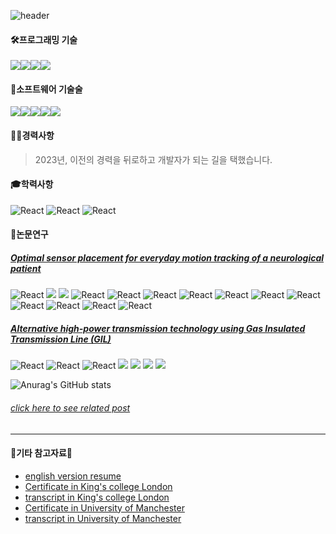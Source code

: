 ![header](https://capsule-render.vercel.app/api?type=rounded&height=180&color=gradient&text=CodeMystero%20&desc=프로젝트저장소&descAlign=63&fontSize=60&descAlignY=68)

<!--
**CodeMystero/CodeMystero** is a ✨ _special_ ✨ repository because its `README.md` (this file) appears on your GitHub profile.

Here are some ideas to get you started:

- 🔭 I’m currently working on ...
- 🌱 I’m currently learning ...
- 👯 I’m looking to collaborate on ...
- 🤔 I’m looking for help with ...
- 💬 Ask me about ...
- 📫 How to reach me: ...
- 😄 Pronouns: ...
- ⚡ Fun fact: ...
-->


#### 🛠️프로그래밍 기술

<!--https://simpleicons.org/?q=C-->
<!--https://shields.io/-->

<img src="https://img.shields.io/badge/C -black?style=flat&logo=C&logoColor=A8B9CC"/><img src="https://img.shields.io/badge/C++-green?style=flat&logo=cplusplus&logoColor=00599C"/><img src="https://img.shields.io/badge/Python-yellow?style=flat&logo=python&logoColor=3776AB"/><img src="https://img.shields.io/badge/SQL-white?style=flat&logo=mysql&logoColor=4479A1"/>



#### 🚀소프트웨어 기술술

<img src="https://img.shields.io/badge/STM32 -red?style=flat&logo=stmicroelectronics&logoColor=03234B"/><img src="https://img.shields.io/badge/arm Keil -purple?style=flat&logo=armkeil&logoColor=394049"/><img src="https://img.shields.io/badge/MATLAB-skyblue?style=flat&logo=MATLAB&logoColor=394049"/><img src="https://img.shields.io/badge/R-yellow?style=flat&logo=r&logoColor=276DC3"/><img src="https://img.shields.io/badge/labVIEW-black?style=flat&logo=labview&logoColor=FFDB00"/>


#### 🧑‍💼경력사항
> 2023년, 이전의 경력을 뒤로하고 개발자가 되는 길을 택했습니다. 


#### 🎓학력사항
![React](https://img.shields.io/badge/[intel]_edge_AI_S/W_academy-blue?style=flat)
![React](https://img.shields.io/badge/King's_College_London-MSc_Data_Science-red?style=flat)
![React](https://img.shields.io/badge/University_of_Manchester-BEng_(Hons)_Electrical_and_Electronic_Engineer-purple?style=flat)


#### 📖논문연구

##### [Optimal sensor placement for everyday motion tracking of a neurological patient](/assets/dissertation/dissertation_KCL.pdf)

![React](https://img.shields.io/badge/Tag_:-gray?style=flat)
<img src="https://img.shields.io/badge/Python-yellow?style=flat&logo=python&logoColor=3776AB"/>
<img src="https://img.shields.io/badge/MATLAB-skyblue?style=flat&logo=MATLAB&logoColor=394049"/>
![React](https://img.shields.io/badge/Machine_Learning-2ecc71?style=flat)
![React](https://img.shields.io/badge/Data_Mining-3498db?style=flat)
![React](https://img.shields.io/badge/PCA-e74c3c?style=flat)
![React](https://img.shields.io/badge/SVM-f39c12?style=flat)
![React](https://img.shields.io/badge/MEMS-9b59b6?style=flat)
![React](https://img.shields.io/badge/ANN-27ae60style=flat)
![React](https://img.shields.io/badge/Motion_Capture-34495e?style=flat)
![React](https://img.shields.io/badge/Featur_Selection-3498db?style=flat)
![React](https://img.shields.io/badge/Parkinson's-e74c3c?style=flat)
![React](https://img.shields.io/badge/Optimization_method-1abc9c?style=flat)
![React](https://img.shields.io/badge/Medical_device-f39c12?style=flat)


##### [Alternative high-power transmission technology using Gas Insulated Transmission Line (GIL)](/assets/dissertation/dissertation_UOM.pdf)

![React](https://img.shields.io/badge/Tag_:-gray?style=flat)
![React](https://img.shields.io/badge/Transmisiion_line-f39c12?style=flat)
![React](https://img.shields.io/badge/High_voltage-9b59b6?style=flat)
<img src="https://img.shields.io/badge/labVIEW-black?style=flat&logo=labview&logoColor=FFDB00"/>
<img src="https://img.shields.io/badge/MATLAB-skyblue?style=flat&logo=MATLAB&logoColor=394049"/>
<img src="https://img.shields.io/badge/Siemens-yellow?style=flat&logo=siemens&logoColor=009999"/>
<img src="https://img.shields.io/badge/National_Grid-black?style=flat&logo=nationalgrid&logoColor=#00148C"/>


![Anurag's GitHub stats](https://github-readme-stats.vercel.app/api?username=CodeMystero&show_icons=true&theme=radical)

###### [click here to see related post](/assets/dissertation/poster_UOM.pdf)
---


#### 📂기타 참고자료📂
- [english version resume](/assets/cv/resume.pdf)
- [Certificate in King's college London](/assets/certificate/certificate_KCL.pdf)
- [transcript in King's college London](/assets/transcript/transcript_KCL.pdf)
- [Certificate in University of Manchester](/assets/certificate/certificate_UOM.pdf)
- [transcript in University of Manchester](/assets/transcript/transcript_UOM.pdf)
